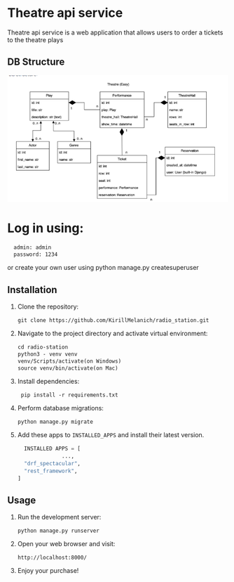 # Theatre api service

Theatre api service is a web application that allows users to order a tickets to the theatre plays

## DB Structure 
![Website Interface](db_structure.png)

# Log in using:
    
      admin: admin
      password: 1234

or create your own user using python manage.py createsuperuser
## Installation

1. Clone the repository:

   ```shell
   git clone https://github.com/KirillMelanich/radio_station.git
   
2. Navigate to the project directory and activate virtual environment:
   ```shell
   cd radio-station
   python3 - venv venv
   venv/Scripts/activate(on Windows)
   source venv/bin/activate(on Mac)
   
3. Install dependencies:
   ```shell
    pip install -r requirements.txt
   
4. Perform database migrations:
    ```shell
    python manage.py migrate

5. Add these apps to `INSTALLED_APPS` and install their latest version.

      ```python
        INSTALLED APPS = [
                    ...,
        "drf_spectacular",
        "rest_framework",
   ]
   ```

## Usage

1. Run the development server:
     ```shell
    python manage.py runserver
2. Open your web browser and visit:
    ```shell 
    http://localhost:8000/

3. Enjoy your purchase!
